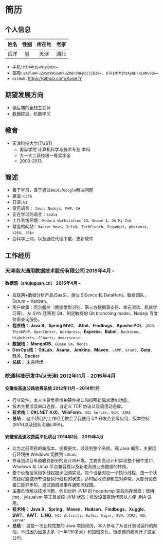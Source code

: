 # 简历

## 个人信息
| 姓名 | 性别| 所在地 | 老家 |
|:----:|:---:|:------:|:----:|
| 岳洋 | 男 | 天津 | 湖北 |

* 手机: `MTM4MjEwNjc0MDc=`
* 邮箱: `eXVleWFuZy5mYW5xaWFuZ0BnbWFpbC5jb20=`、`OTk1MTM3MzAyQHFxLmNvbQ==`
* `GitHub`: https://github.com/KaiserY

## 期望发展方向
* 偏后端的全栈工程师
* 数据挖掘、机器学习

## 教育
* 天津科技大学(TUST)
  * 国际学院 计算机科学与技术专业 本科
  * 大一大二获校级一等奖学金
  * 2009-2013

## 简述
* 善于学习，善于通过`Baidu`/`Google`解决问题
* 英语: `CET6`
* 日语: `N1`
* 常用语言： `Java`、`Nodejs`、`PHP`、`C#`
* 正在学习的语言：`Scala`
* 工作系统环境：`Fedora Workstation 23`、`Gnome 3`、`Oh My Zsh`
* 常逛的网站：`Hacker News`、`InfoQ`、`TechCrunch`、`Engadget`、`phoronix`、`V2EX`、`36kr`
* 会科学上网，以及通过代理下载、更新软件

## 工作经历
### 天津南大通用数据技术股份有限公司 2015年4月 -
#### 数据观（shujuguan.cn） 2015年4月 -
* 互联网+数据分析产品(SaaS)，类似 SiSence 和 DataHero。敏捷团队，Scrum + Kanban。
* 用户故事：后台服务（数据类型识别、第三方数据源支持、单元测试、机器学习等）、从 SVN 迁移到 Git、制定敏捷的 Git branching model、Nodejs 百度位置查询服务。
* **程序栈：** **Java 8**、**Spring MVC**、**JUnit**、**Findbugs**、**Apache POI**、`jOOQ`、`ThinkPHP`、`OpenCenter`、`Wordpress`、**Express**、**Babel**、`Backbone`、`Highcharts`、`ECharts`、`Underscore`
* **数据栈：** **MongoDB**、`GBase 8a`、`Redis`
* **DevOps栈：** **GitLab**、**Asana**、**Jenkins**、**Maven**、`LAMP`、`Grunt`、**Gulp**、**ELK**、**Docker**
* **总结：** 未完待续

### 皖通科技研发中心(天津) 2012年11月 - 2015年4月
#### 安徽省高速公路收费系统 2012年11月 - 2014年1月
* 行业软件。本人主要负责维护硬件接口和按照新需求添加功能。
* 技术主要涉及串口连接，自定义 TCP 协议以及调用动态库。
* **技术栈：** **C#(.NET 4.0)**、**WinForm**、`SQL Server`、`SVN`、`JIRA`
* **总结：** 这个项目的工作经历教会了我使用 C# 开发企业级应用，版本控制(SVN)以及团队沟通(JIRA)。

#### 安徽省高速收费扁平化项目 2014年1月 - 2015年4月
* 此为之前项目的新版本，规模更大，涉及到整个系统。纯 Java 编写，主要运行环境由 Windows 切换到 Linux。
* 参与到项目车道收费部分的设计和开发。主要负责设计和实现整个硬件接口，Windows 与 Linux 平台兼容性以及新老系统业务数据的转换。
* 整个设备层采用多线程加步回调实现。每个设备对应一个执行线程，由一个状态线程监控所有设备执行线程的状态，适时回收资源和应对异常。大部分设备接口是异步的，通过回调发事件通知流程图。
* 主要负责解决技术问题，例如分析 JVM 的 heapdump 查找内存泄漏；使用 jmc、jvisualvm 等工具监控 JVM 状态；修改设备驱动代码以方便 JNA 调用。
* **技术栈：** **Java 8**、**Spring**、**Maven**、**Hudson**、**Findbugs**、**Xuggle**、**SWT**、**AWT**、**LINQ**、`H2`、`Activiti`、`Kafka`、`Sigar`、`SVN`、`JIRA`、`SQL Server`
* **总结：** 这是一次比较完整的 Java 项目经历，本人参与了从设计到试运行的阶段。不过因为出差太多（一年130多天）和加班文化，很遗憾的我离开了这家公司。
